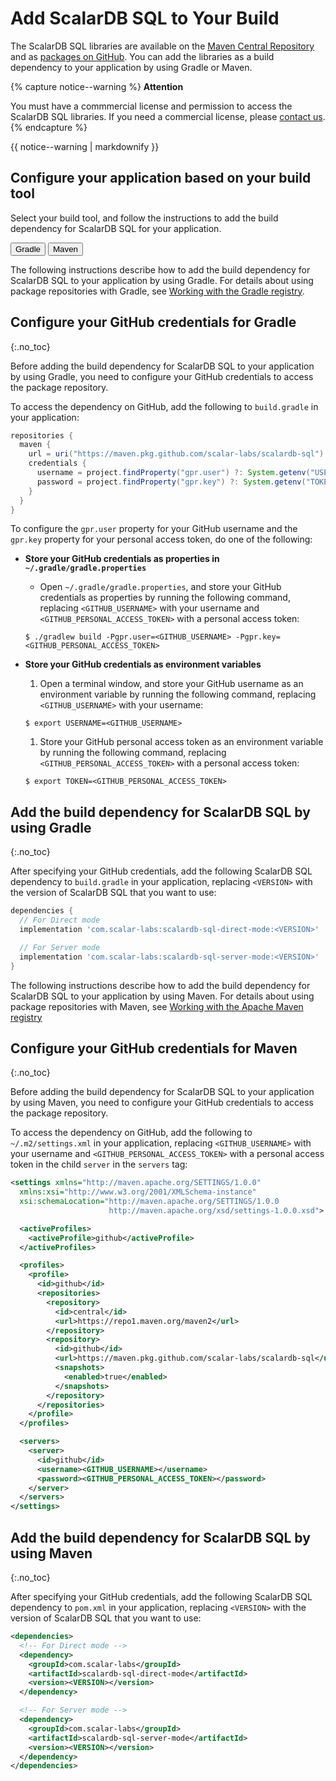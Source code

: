 # Add ScalarDB SQL to Your Build

The ScalarDB SQL libraries are available on the [Maven Central Repository](https://mvnrepository.com/artifact/com.scalar-labs/scalardb-sql) and as [packages on GitHub](https://github.com/orgs/scalar-labs/packages?repo_name=scalardb-sql). You can add the libraries as a build dependency to your application by using Gradle or Maven.

{% capture notice--warning %}
**Attention**

You must have a commmercial license and permission to access the ScalarDB SQL libraries. If you need a commercial license, please [contact us](https://scalar-labs.com/contact_us/).
{% endcapture %}

<div class="notice--warning">{{ notice--warning | markdownify }}</div>

## Configure your application based on your build tool

Select your build tool, and follow the instructions to add the build dependency for ScalarDB SQL for your application.

<div id="tabset-1">
<div class="tab">
  <button class="tablinks" onclick="openTab(event, 'Gradle', 'tabset-1')" id="defaultOpen-1">Gradle</button>
  <button class="tablinks" onclick="openTab(event, 'Maven', 'tabset-1')">Maven</button>
</div>

<div id="Gradle" class="tabcontent" markdown="1">

The following instructions describe how to add the build dependency for ScalarDB SQL to your application by using Gradle. For details about using package repositories with Gradle, see [Working with the Gradle registry](https://docs.github.com/en/packages/working-with-a-github-packages-registry/working-with-the-gradle-registry).

## Configure your GitHub credentials for Gradle
{:.no_toc}

Before adding the build dependency for ScalarDB SQL to your application by using Gradle, you need to configure your GitHub credentials to access the package repository.

To access the dependency on GitHub, add the following to `build.gradle` in your application:

```gradle
repositories {
  maven {
    url = uri("https://maven.pkg.github.com/scalar-labs/scalardb-sql")
    credentials {
      username = project.findProperty("gpr.user") ?: System.getenv("USERNAME")
      password = project.findProperty("gpr.key") ?: System.getenv("TOKEN")
    }
  }
}
```

To configure the `gpr.user` property for your GitHub username and the `gpr.key` property for your personal access token, do one of the following:

- **Store your GitHub credentials as properties in `~/.gradle/gradle.properties`**
  - Open `~/.gradle/gradle.properties`, and store your GitHub credentials as properties by running the following command, replacing `<GITHUB_USERNAME>` with your username and `<GITHUB_PERSONAL_ACCESS_TOKEN>` with a personal access token:
  ```shell
  $ ./gradlew build -Pgpr.user=<GITHUB_USERNAME> -Pgpr.key=<GITHUB_PERSONAL_ACCESS_TOKEN>
  ```

- **Store your GitHub credentials as environment variables**
  1. Open a terminal window, and store your GitHub username as an environment variable by running the following command, replacing `<GITHUB_USERNAME>` with your username:
  ```shell
  $ export USERNAME=<GITHUB_USERNAME>
  ```
  1. Store your GitHub personal access token as an environment variable by running the following command, replacing `<GITHUB_PERSONAL_ACCESS_TOKEN>` with a personal access token:
  ```shell
  $ export TOKEN=<GITHUB_PERSONAL_ACCESS_TOKEN>
  ```

## Add the build dependency for ScalarDB SQL by using Gradle
{:.no_toc}

After specifying your GitHub credentials, add the following ScalarDB SQL dependency to `build.gradle` in your application, replacing `<VERSION>` with the version of ScalarDB SQL that you want to use:

```gradle
dependencies {
  // For Direct mode
  implementation 'com.scalar-labs:scalardb-sql-direct-mode:<VERSION>'

  // For Server mode
  implementation 'com.scalar-labs:scalardb-sql-server-mode:<VERSION>'
}
```

</div>
<div id="Maven" class="tabcontent" markdown="1">

The following instructions describe how to add the build dependency for ScalarDB SQL to your application by using Maven. For details about using package repositories with Maven, see [Working with the Apache Maven registry](https://docs.github.com/en/packages/working-with-a-github-packages-registry/working-with-the-apache-maven-registry)

## Configure your GitHub credentials for Maven
{:.no_toc}

Before adding the build dependency for ScalarDB SQL to your application by using Maven, you need to configure your GitHub credentials to access the package repository.

To access the dependency on GitHub, add the following to `~/.m2/settings.xml` in your application, replacing `<GITHUB_USERNAME>` with your username and `<GITHUB_PERSONAL_ACCESS_TOKEN>` with a personal access token in the child `server` in the `servers` tag:

```xml
<settings xmlns="http://maven.apache.org/SETTINGS/1.0.0"
  xmlns:xsi="http://www.w3.org/2001/XMLSchema-instance"
  xsi:schemaLocation="http://maven.apache.org/SETTINGS/1.0.0
                      http://maven.apache.org/xsd/settings-1.0.0.xsd">

  <activeProfiles>
    <activeProfile>github</activeProfile>
  </activeProfiles>

  <profiles>
    <profile>
      <id>github</id>
      <repositories>
        <repository>
          <id>central</id>
          <url>https://repo1.maven.org/maven2</url>
        </repository>
        <repository>
          <id>github</id>
          <url>https://maven.pkg.github.com/scalar-labs/scalardb-sql</url>
          <snapshots>
            <enabled>true</enabled>
          </snapshots>
        </repository>
      </repositories>
    </profile>
  </profiles>

  <servers>
    <server>
      <id>github</id>
      <username><GITHUB_USERNAME></username>
      <password><GITHUB_PERSONAL_ACCESS_TOKEN></password>
    </server>
  </servers>
</settings>
```

## Add the build dependency for ScalarDB SQL by using Maven
{:.no_toc}

After specifying your GitHub credentials, add the following ScalarDB SQL dependency to `pom.xml` in your application, replacing `<VERSION>` with the version of ScalarDB SQL that you want to use:

```xml
<dependencies>
  <!-- For Direct mode -->
  <dependency>
    <groupId>com.scalar-labs</groupId>
    <artifactId>scalardb-sql-direct-mode</artifactId>
    <version><VERSION></version>
  </dependency>

  <!-- For Server mode -->
  <dependency>
    <groupId>com.scalar-labs</groupId>
    <artifactId>scalardb-sql-server-mode</artifactId>
    <version><VERSION></version>
  </dependency>
</dependencies>
```

</div>
</div>
